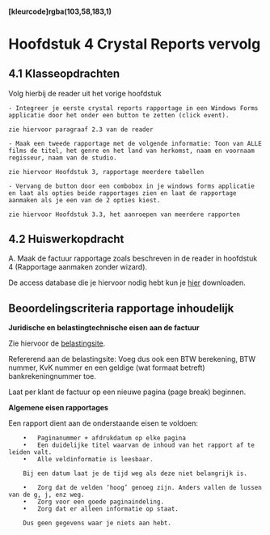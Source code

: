 #### [kleurcode]rgba(103,58,183,1)

# Hoofdstuk 4 Crystal Reports vervolg

## 4.1 Klasseopdrachten

Volg hierbij de reader uit het vorige hoofdstuk

    - Integreer je eerste crystal reports rapportage in een Windows Forms applicatie door het onder een button te zetten (click event).
``zie hiervoor paragraaf 2.3 van de reader`` 

    - Maak een tweede rapportage met de volgende informatie: Toon van ALLE films de titel, het genre en het land van herkomst, naam en voornaam regisseur, naam van de studio.
``zie hiervoor Hoofdstuk 3, rapportage meerdere tabellen``

    - Vervang de button door een combobox in je windows forms applicatie en laat als opties beide rapportages zien en laat de rapportage aanmaken als je een van de 2 opties kiest.
``zie hiervoor Hoofdstuk 3.3, het aanroepen van meerdere rapporten``

## 4.2 Huiswerkopdracht

A. Maak de factuur rapportage zoals beschreven in de reader in hoofdstuk 4 (Rapportage aanmaken zonder wizard).

De access database die je hiervoor nodig hebt kun je <a href="https://elo.kw1c.nl/CMS/Studie/811%20ICT-Academie/811v%20Vakinhoudelijke%20MBO%20%20AO/1.19%20Digitaal%20archief/95311%20AO/Semester%205%20%5BPeriode%209%20en%2010%5D/Crystal%20Reports/euroreizen.rar">hier</a> downloaden.


## Beoordelingscriteria rapportage inhoudelijk

__Juridische en belastingtechnische eisen aan de factuur__

Zie hiervoor de <a href="https://www.belastingdienst.nl/wps/wcm/connect/bldcontentnl/belastingdienst/zakelijk/btw/administratie_bijhouden/facturen_maken/factuureisen/factuureisen">belastingsite</a>.


Refererend aan de belastingsite: Voeg dus ook een BTW berekening, BTW nummer, KvK nummer en een geldige (wat formaat betreft) bankrekeningnummer toe.

Laat per klant de factuur op een nieuwe pagina (page break) beginnen.

__Algemene eisen rapportages__

Een rapport dient aan de onderstaande eisen te voldoen:

        •	Paginanummer + afdrukdatum op elke pagina
        •	Een duidelijke titel waarvan de inhoud van het rapport af te leiden valt.
        •	Alle veldinformatie is leesbaar.

        Bij een datum laat je de tijd weg als deze niet belangrijk is.

        •	Zorg dat de velden ‘hoog’ genoeg zijn. Anders vallen de lussen van de g, j, enz weg.
        •	Zorg voor een goede paginaindeling.
        •	Zorg dat er alleen informatie op staat.

        Dus geen gegevens waar je niets aan hebt.
